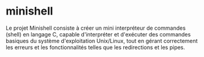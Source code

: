 # minishell
Le projet Minishell consiste à créer un mini interpréteur de commandes (shell) en langage C, capable d'interpréter et d'exécuter des commandes basiques du système d'exploitation Unix/Linux, tout en gérant correctement les erreurs et les fonctionnalités telles que les redirections et les pipes.

